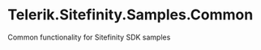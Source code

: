 Telerik.Sitefinity.Samples.Common
=================================

Common functionality for Sitefinity SDK samples
